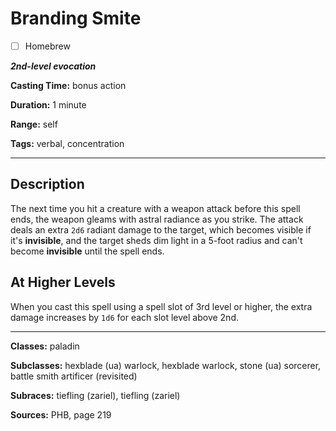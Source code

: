 # Branding Smite

- [ ] Homebrew

***2nd-level evocation***

**Casting Time:** bonus action

**Duration:** 1 minute

**Range:** self

**Tags:** verbal, concentration

---

## Description
The next time you hit a creature with a weapon attack before this spell ends, the weapon gleams with astral radiance as you strike.
The attack deals an extra `2d6` radiant damage to the target, which becomes visible if it's **invisible**, and the target sheds dim light in a 5-foot radius and can't become **invisible** until the spell ends.

## At Higher Levels
When you cast this spell using a spell slot of 3rd level or higher, the extra damage increases by `1d6` for each slot level above 2nd.

---

**Classes:** paladin

**Subclasses:** hexblade (ua) warlock, hexblade warlock, stone (ua) sorcerer, battle smith artificer (revisited)

**Subraces:** tiefling (zariel), tiefling (zariel)

**Sources:** PHB, page 219
